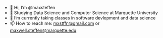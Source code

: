 - 👋 Hi, I’m @maxsteffen
- 👀 Studying Data Science and Computer Science at Marquette University
- 🌱 I’m currently taking classes in software devlopment and data science
- 📫 How to reach me: mxstffn@gmail.com or maxwell.steffen@marquette.edu

<!---
maxsteffen/maxsteffen is a ✨ special ✨ repository because its `README.md` (this file) appears on your GitHub profile.
You can click the Preview link to take a look at your changes.
--->
